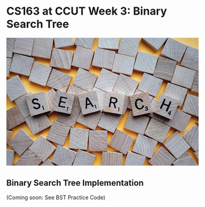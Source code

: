 CS163 at CCUT Week 3: Binary Search Tree
======

![Search](search.jpg)

Binary Search Tree Implementation
------

(Coming soon: See BST Practice Code)
